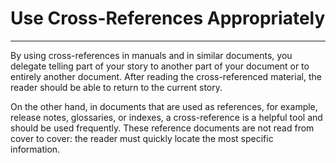 # Use Cross-References Appropriately
----------------------------------

By using cross-references in manuals and in similar documents, you delegate telling part of your story to another part of your document or to entirely another document. After reading the cross-referenced material, the reader should be able to return to the current story.

On the other hand, in documents that are used as references, for example, release notes, glossaries, or indexes, a cross-reference is a helpful tool and should be used frequently. These reference documents are not read from cover to cover: the reader must quickly locate the most specific information. 